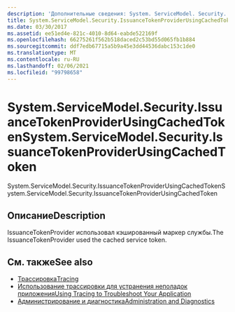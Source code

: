 ```yaml
---
description: 'Дополнительные сведения: System. ServiceModel. Security. Иссуанцетокенпровидерусингкачедтокен'
title: System.ServiceModel.Security.IssuanceTokenProviderUsingCachedToken
ms.date: 03/30/2017
ms.assetid: ee51ed4e-821c-4010-8d64-eabde522169f
ms.openlocfilehash: 66275261f562b518daced2c53bd55d065fb1b884
ms.sourcegitcommit: ddf7edb67715a5b9a45e3dd44536dabc153c1de0
ms.translationtype: MT
ms.contentlocale: ru-RU
ms.lasthandoff: 02/06/2021
ms.locfileid: "99798658"
---
```

# <a name="systemservicemodelsecurityissuancetokenproviderusingcachedtoken"></a><span data-ttu-id="40e1a-103">System.ServiceModel.Security.IssuanceTokenProviderUsingCachedToken</span><span class="sxs-lookup"><span data-stu-id="40e1a-103">System.ServiceModel.Security.IssuanceTokenProviderUsingCachedToken</span></span>

<span data-ttu-id="40e1a-104">System.ServiceModel.Security.IssuanceTokenProviderUsingCachedToken</span><span class="sxs-lookup"><span data-stu-id="40e1a-104">System.ServiceModel.Security.IssuanceTokenProviderUsingCachedToken</span></span>  
  
## <a name="description"></a><span data-ttu-id="40e1a-105">Описание</span><span class="sxs-lookup"><span data-stu-id="40e1a-105">Description</span></span>  

 <span data-ttu-id="40e1a-106">IssuanceTokenProvider использовал кэшированный маркер службы.</span><span class="sxs-lookup"><span data-stu-id="40e1a-106">The IssuanceTokenProvider used the cached service token.</span></span>  
  
## <a name="see-also"></a><span data-ttu-id="40e1a-107">См. также</span><span class="sxs-lookup"><span data-stu-id="40e1a-107">See also</span></span>

- [<span data-ttu-id="40e1a-108">Трассировка</span><span class="sxs-lookup"><span data-stu-id="40e1a-108">Tracing</span></span>](index.md)
- [<span data-ttu-id="40e1a-109">Использование трассировки для устранения неполадок приложения</span><span class="sxs-lookup"><span data-stu-id="40e1a-109">Using Tracing to Troubleshoot Your Application</span></span>](using-tracing-to-troubleshoot-your-application.md)
- [<span data-ttu-id="40e1a-110">Администрирование и диагностика</span><span class="sxs-lookup"><span data-stu-id="40e1a-110">Administration and Diagnostics</span></span>](../index.md)
